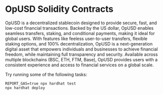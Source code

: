 # OpUSD Solidity Contracts

OpUSD is a decentralized stablecoin designed to provide secure, fast, and low-cost financial transactions. Backed by the US dollar, OpUSD enables seamless transfers, staking, and conditional payments, making it ideal for global users. With features like feeless user-to-user transfers, flexible staking options, and 100% decentralization, OpUSD is a next-generation digital asset that empowers individuals and businesses to achieve financial freedom, while maintaining full transparency and security. Available across multiple blockchains (BSC, ETH, FTM, Base), OpUSD provides users with a consistent experience and access to financial services on a global scale.

Try running some of the following tasks:

```shell
REPORT_GAS=true npx hardhat test
npx hardhat deploy
```
